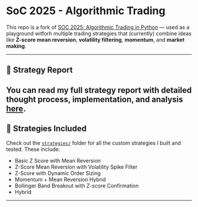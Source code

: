# SoC 2025 - Algorithmic Trading


This repo is a fork of [SOC 2025: Algorithmic Trading in Python](https://github.com/Dhruv-x7x/AlgoTradingBacktester) — used as a playground witforh multiple trading strategies that (currently) combine ideas like **Z-score mean reversion**, **volatility filtering**, **momentum**, and **market making**.

---
## 📄 Strategy Report

You can read my full strategy report with detailed thought process, implementation, and analysis [here](https://docs.google.com/document/d/1Bie9NN3WVMos6K3Tb12WUAgVfeyeQSj4z2gPOyYuae0/edit?usp=sharing).
---
## 📁 Strategies Included

Check out the [`strategies/`](./strategies) folder for all the custom strategies I built and tested. These include:
- Basic Z Score with Mean Reversion
- Z-Score Mean Reversion with Volatility Spike Filter
- Z-Score with Dynamic Order Sizing
- Momentum + Mean Reversion Hybrid
- Bollinger Band Breakout with Z-score Confirmation
- Hybrid
---


